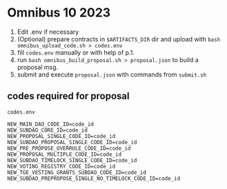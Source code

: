 # Omnibus 10 2023

1. Edit .env if necessary
2. (Optional) prepare contracts in `$ARTIFACTS_DIR` dir and upload with `bash omnibus_upload_code.sh > codes.env`
3. fill `codes.env` manually or with help of p.1.
4. run `bash omnibus_build_proposal.sh > proposal.json` to build a proposal msg.
5. submit and execute `proposal.json` with commands from `submit.sh`

## codes required for proposal

`codes.env`

```env
NEW_MAIN_DAO_CODE_ID=code_id
NEW_SUBDAO_CORE_ID=code_id
NEW_PROPOSAL_SINGLE_CODE_ID=code_id
NEW_SUBDAO_PROPOSAL_SINGLE_CODE_ID=code_id
NEW_PRE_PROPOSE_OVERRULE_CODE_ID=code_id
NEW_PROPOSAL_MULTIPLE_CODE_ID=code_id
NEW_SUBDAO_TIMELOCK_SINGLE_CODE_ID=code_id
NEW_VOTING_REGISTRY_CODE_ID=code_id
NEW_TGE_VESTING_GRANTS_SUBDAO_CODE_ID=code_id
NEW_SUBDAO_PREPROPOSE_SINGLE_NO_TIMELOCK_CODE_ID=code_id
```
